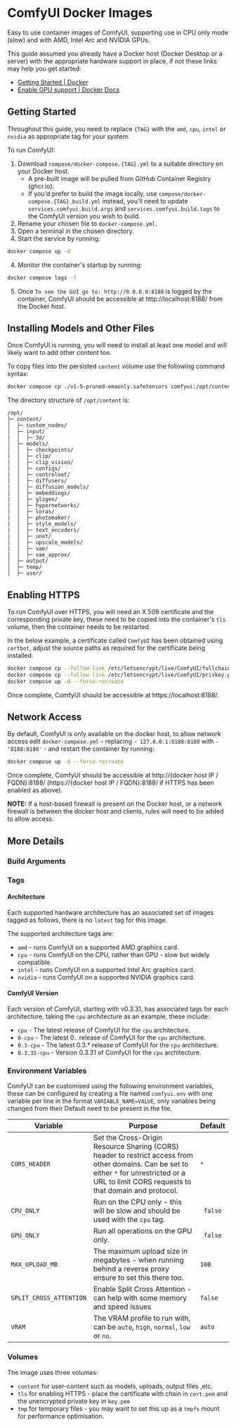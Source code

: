 <!--
SPDX-FileCopyrightText: 2025 Joe Pitt

SPDX-License-Identifier: GPL-3.0-only
-->

# ComfyUI Docker Images

Easy to use container images of ComfyUI, supporting use in CPU only mode (slow) and with AMD, Intel
Arc and NVIDIA GPUs.

This guide assumed you already have a Docker host (Docker Desktop or a server) with the appropriate
hardware support in place, if not these links may help you get started:

* [Getting Started | Docker](https://www.docker.com/get-started/)
* [Enable GPU support | Docker Docs](https://docs.docker.com/compose/how-tos/gpu-support/)

## Getting Started

Throughout this guide, you need to replace `{TAG}` with the `amd`, `cpu`, `intel` or `nvidia` as
appropriate tag for your system.

To run ComfyUI:

1. Download `compose/docker-compose.{TAG}.yml` to a suitable directory on your Docker host.
    * A pre-built image will be pulled from GitHub Container Registry (ghcr.io).
    * If you'd prefer to build the image locally, use `compose/docker-compose.{TAG}.build.yml`
        instead, you'll need to update `services.comfyui.build.args` and
        `services.comfyui.build.tags` to the ComfyUI version you wish to build.
2. Rename your chosen file to `docker-compose.yml`.
2. Open a terminal in the chosen directory.
3. Start the service by running:

```sh
docker compose up -d
```

4. Monitor the container's startup by running:

```sh
docker compose logs -f
```

5. Once `To see the GUI go to: http://0.0.0.0:8188` is logged by the container, ComfyUI should be
accessible at http://localhost:8188/ from the Docker host.

## Installing Models and Other Files

Once ComfyUI is running, you will need to install at least one model and will likely want to add
other content too.

To copy files into the persisted `content` volume use the following command syntax:

```sh
docker compose cp ./v1-5-pruned-emaonly.safetensors comfyui:/opt/content/models/checkpoints/
```

The directory structure of `/opt/content` is:

```
/opt/
├─ content/
│  ├─ custom_nodes/
│  ├─ input/
|  │  ├─ 3d/
│  ├─ models/
|  │  ├─ checkpoints/
|  │  ├─ clip/
|  │  ├─ clip_vision/
|  │  ├─ configs/
|  │  ├─ controlnet/
|  │  ├─ diffusers/
|  │  ├─ diffusion_models/
|  │  ├─ embeddings/
|  │  ├─ gligen/
|  │  ├─ hypernetworks/
|  │  ├─ loras/
|  │  ├─ photomaker/
|  │  ├─ style_models/
|  │  ├─ text_encoders/
|  │  ├─ unet/
|  │  ├─ upscale_models/
|  │  ├─ vae/
|  │  ├─ vae_approx/
│  ├─ output/
│  ├─ temp/
│  ├─ user/
```

## Enabling HTTPS

To run ComfyUI over HTTPS, you will need an X.509 certificate and the corresponding private key,
these need to be copied into the container's `tls` volume, then the container needs to be restarted.

In the below example, a certificate called `ComfyUI` has been obtained using `certbot`, adjust the
source paths as required for the certificate being installed.

```sh
docker compose cp --follow-link /etc/letsencrypt/live/ComfyUI/fullchain.pem comfyui:/etc/ssl/private/cert.pem
docker compose cp --follow-link /etc/letsencrypt/live/ComfyUI/privkey.pem comfyui:/etc/ssl/private/key.pem
docker compose up -d --force-recreate
```

Once complete, ComfyUI should be accessible at https://localhost:8188/.

## Network Access

By default, ComfyUI is only available on the docker host, to allow network access edit 
`docker-compose.yml` - replacing `- 127.0.0.1:8188:8188` with `- '8188:8188'` - and restart the
container by running:

```sh
docker compose up -d --force-recreate
```

Once complete, ComfyUI should be accessible at http://{docker host IP / FQDN}:8188/ 
(https://{docker host IP / FQDN}:8188/ if HTTPS has been enabled as above).

**NOTE:** If a host-based firewall is present on the Docker host, or a network firewall is between
the docker host and clients, rules will need to be added to allow access.

## More Details

### Build Arguments

### Tags

#### Architecture

Each supported hardware architecture has an associated set of images tagged as follows, there is no
`latest` tag for this image.

The supported architecture tags are:

* `amd` - runs ComfyUI on a supported AMD graphics card.
* `cpu` - runs ComfyUI on the CPU, rather than GPU - slow but widely compatible.
* `intel` - runs ComfyUI on a supported Intel Arc graphics card.
* `nvidia` - runs ComfyUI on a supported NVIDIA graphics card.

#### ComfyUI Version

Each version of ComfyUI, starting with v0.3.31, has associated tags for each architecture, taking
the `cpu` architecture as an example, these include:

* `cpu` - The latest release of ComfyUI for the `cpu` architecture.
* `0-cpu` - The latest 0.*.* release of ComfyUI for the `cpu` architecture.
* `0.3-cpu` - The latest 0.3.* release of ComfyUI for the `cpu` architecture.
* `0.3.31-cpu` - Version 0.3.31 of ComfyUI for the `cpu` architecture.

### Environment Variables

ComfyUI can be customised using the following environment variables, these can be configured by
creating a file named `comfyui.env` with one variable per line in the format `VARIABLE_NAME=VALUE`,
only variables being changed from their Default need to be present in the file.

| Variable | Purpose | Default |
| -------- | ------- | ------- |
| `CORS_HEADER` | Set the Cross-Origin Resource Sharing (CORS) header to restrict access from other domains. Can be set to either `*` for unrestricted or a URL to limit CORS requests to that domain and protocol. | `*` |
| `CPU_ONLY` | Run on the CPU only - this will be slow and should be used with the `cpu` tag. | ` false` |
| `GPU_ONLY` | Run all operations on the GPU only. | ` false` |
| `MAX_UPLOAD_MB` | The maximum upload size in megabytes - when running behind a reverse proxy ensure to set this there too. | `100` |
| `SPLIT_CROSS_ATTENTION` | Enable Split Cross Attention - can help with some memory and speed issues | `false ` |
| `VRAM` | The VRAM profile to run with, can be `auto`, `high`, `normal`, `low` or `no`. | `auto` |

### Volumes

The image uses three volumes:

* `content` for user-content such as models, uploads, output files ,etc.
* `tls` for enabling HTTPS - place the certificate with chain in `cert.pem` and the unencrypted
    private key in `key.pem`
* `tmp` for temporary files - you may want to set this up as a `tmpfs` mount for performance
    optimisation.
